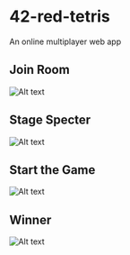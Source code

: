 # 42-red-tetris
An online multiplayer web app

## Join Room

![Alt text](./client/ScreenShots/img1.png?raw=true "Rooms")

## Stage Specter

![Alt text](./client/ScreenShots/img.png?raw=true "Stage")

## Start the Game

![Alt text](./client/ScreenShots/img2.png?raw=true "Playing")

## Winner

![Alt text](./client/ScreenShots/img3.png?raw=true "Win")

